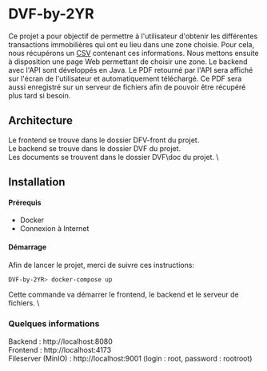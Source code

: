 # DVF-by-2YR

Ce projet a pour objectif de permettre à l'utilisateur d'obtenir les différentes transactions immobilières qui ont eu lieu dans une zone choisie.
Pour cela, nous récupérons un [CSV](https://files.data.gouv.fr/geo-dvf/latest/csv/2023/) contenant ces informations.
Nous mettons ensuite à disposition une page Web permettant de choisir une zone.
Le backend avec l'API sont développés en Java.
Le PDF retourné par l'API sera affiché sur l'écran de l'utilisateur et automatiquement téléchargé.
Ce PDF sera aussi enregistré sur un serveur de fichiers afin de pouvoir être récupéré plus tard si besoin.

## Architecture

Le frontend se trouve dans le dossier DFV-front du projet. \
Le backend se trouve dans le dossier DVF du projet. \
Les documents se trouvent dans le dossier DVF\doc du projet. \

## Installation

#### Prérequis
- Docker
- Connexion à Internet 

#### Démarrage
Afin de lancer le projet, merci de suivre ces instructions:
```bash
DVF-by-2YR> docker-compose up
```
Cette commande va démarrer le frontend, le backend et le serveur de fichiers. \

### Quelques informations

Backend : http://localhost:8080 \
Frontend : http://localhost:4173 \
Fileserver (MinIO) : http://localhost:9001 (login : root, password : rootroot)

